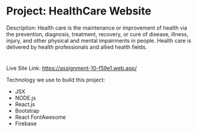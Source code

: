 # Project: HealthCare Website

Description: Health care is the maintenance or improvement of health via the prevention, diagnosis, treatment, recovery, or cure of disease, illness, injury, and other physical and mental impairments in people. Health care is delivered by health professionals and allied health fields.

#

Live Site Link: https://assignment-10-f59e1.web.app/

Technology we use to build this project:
- JSX
- NODE.js
- React.js
- Bootstrap
- React FontAwesome
- Firebase
